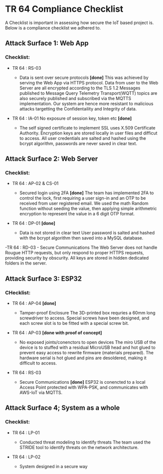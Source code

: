 # TR 64 Compliance Checklist

A Checklist is important in assessing how secure the IoT based project is. Below is a compliance checklist we adhered to.

## Attack Surface 1: Web App
### Checklist:
- TR 64 : RS-03
    - Data is sent over secure protocols **[done]**
      This was achieved by serving the Web App via HTTPS protocol. Data from user to the Web Server are all encrypted according to the TLS 1.2
      Messages published to Message Query Telemetry Transport(WQTT) topics are also securely published and subscribed via the MQTTS implementation.
      Our system are hence more resistant to malicious attacks targetting the Confidentaility and Integrity of data.

- TR 64 : IA-01
No exposure of session key, token etc **[done]**
    - The self signed certificate to implement SSL uses X.509 Certificate Authority. Encryption keys are stored locally in user files and difficut to 
    access. All user credentials are salted and hashed using the bcrypt algorithm, passwords are never saved in clear text. 


## Attack Surface 2: Web Server
### Checklist:
- TR 64 : AP-02 & CS-01
    - Secured login using 2FA **[done]**
    The team has implemented 2FA to control the lock, first requiring a user sign-in and an OTP to be received from user registered email. We used the math Random function without seeding the value, then applying simple arithmetric encryption to represent the value in a 6 digit OTP format.
    
- TR 64 : DP-01 **[done]**
    - Data is not stored in clear text
    User password is salted and hashed with the bcrypt algorithm then saved into a MySQL database.

-TR 64 : RD-03
    - Secure Communications
    The Web Server does not handle Rougue HTTP requests, but only respond to proper HTTPS requests, providing security by obscurity. All keys are stored in hidden dedicated folders in the server.
    
## Attack Surface  3: ESP32
### CHecklist:
- TR 64 : AP-04 **[done]**
    - Tamper-proof Enclosure
    The 3D-printed box requries a 60mm long screwdriver to access. Special screws have been designed, and each screw slot is to be fitted with a special screw bit. 

- TR 64 : AP-03 **[done with proof of concept]**
    - No exposed joints/conenctors to open devices 
    The miro USB of the device is to stuffed with a residual MicroUSB head and hot glued to prevent easy access to rewrite firmware (materials prepared). The hardware serial is hot glued and pins are desoldered, making it difficult to access.
    
- TR 64 : RS-03
    - Secure Communications **[done]**
    ESP32 is conencted to a local Access Point protected with WPA-PSK, and communicates with AWS-IoT via MQTTS.
    
## Attack Surface 4; System as a whole
### Checklist:
- TR 64 : LP-01 
    - Conducted threat modeling to identify threats
    The team used the STRIDE tool to identify threats on the network architecture. 
    
- TR 64 : LP-02 
    - System designed in a secure way
